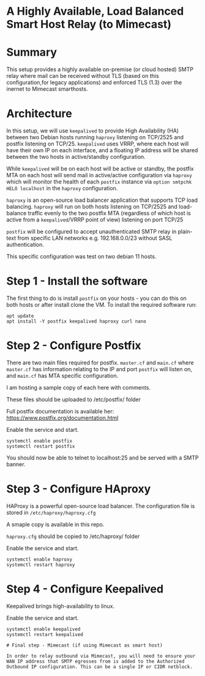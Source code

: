 # A Highly Available, Load Balanced Smart Host Relay (to Mimecast)

# Summary
This setup provides a highly available on-premise (or cloud hosted) SMTP relay where mail can be received without TLS (based on this configuration,for legacy applications) and enforced TLS (1.3) over the inernet to Mimecast smarthosts.

# Architecture
In this setup, we will use `keepalived` to provide High Availability (HA) between two Debian hosts running `haproxy` listening on TCP/2525 and postfix listening on TCP/25. `keepalived` uses VRRP, where each host will have their own IP on each interface, and a floating IP address will be shared between the two hosts in active/standby configuration. 

While `keepalived` will be on each host will be active or standby, the postfix MTA on each host will send mail in active/active configuration via `haproxy` which will monitor the health of each `postfix` instance via `option smtpchk HELO localhost` in the `haproxy` configuration.

`haproxy` is an open-source load balancer application that supports TCP load balancing. `haproxy` will run on both hosts listening on TCP/2525 and load-balance traffic evenly to the two postfix MTA (regardless of which host is active from a `keepalived`/VRRP point of view) listening on port TCP/25

`postfix` will be configured to accept unauthenticated SMTP relay in plain-text from specific LAN networks e.g. 192.168.0.0/23 without SASL authentication.

This specific configuration was test on two debian 11 hosts.

# Step 1 - Install the software
The first thing to do is install `postfix` on your hosts - you can do this on both hosts or after install clone the VM. To install the required software run:

````
apt update
apt install -Y postfix keepalived haproxy curl nano
````

# Step 2 - Configure Postfix
There are two main files required for postfix. `master.cf` and `main.cf` where `master.cf` has information relating to the IP and port `postfix` will listen on, and `main.cf` has MTA specific configuration.

I am hosting a sample copy of each here with comments. 

These files should be uploaded to /etc/postfix/ folder

Full postfix documentation is available her: https://www.postfix.org/documentation.html

Enable the service and start.
````
systemctl enable postfix
systemctl restart postfix
````

You should now be able to telnet to localhost:25 and be served with a SMTP banner.

# Step 3 - Configure HAproxy
HAProxy is a powerful open-source load balancer. The configuration file is stored in `/etc/haproxy/haproxy.cfg`

A smaple copy is available in this repo. 

`haproxy.cfg` should be copied to /etc/haproxy/ folder

Enable the service and start.
````
systemctl enable haproxy
systemctl restart haproxy
````

# Step 4 - Configure Keepalived
Keepalived brings high-availability to linux.

Enable the service and start.
````
systemctl enable keepalived
systemctl restart keepalived

# Final step - Mimecast (if using Mimecast as smart host)

In order to relay outbound via Mimecast, you will need to ensure your WAN IP address that SMTP egresses from is added to the Authorized Outbound IP configuration. This can be a single IP or CIDR netblock.
